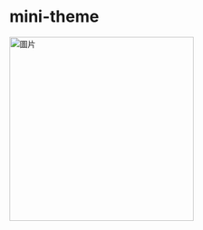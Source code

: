 # mini-theme

<img width="325" alt="圖片" src="https://user-images.githubusercontent.com/22004511/104112392-37cedb00-5329-11eb-9bc2-72b9e00bc40f.png">
